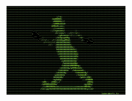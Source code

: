 <div align="center">
  <img 
    height="240"
    src="https://raw.githubusercontent.com/pu-dev/pu-dev/main/assets/walking.webp" 
  /> 
</div>
